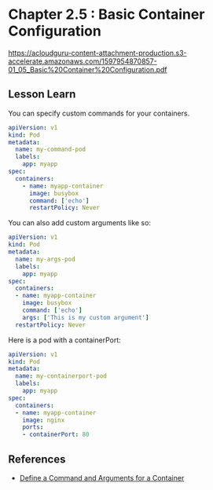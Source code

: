 # Chapter 2.5 : Basic Container Configuration

https://acloudguru-content-attachment-production.s3-accelerate.amazonaws.com/1597954870857-01_05_Basic%20Container%20Configuration.pdf

## Lesson Learn

You can specify custom commands for your containers.

```yml
apiVersion: v1
kind: Pod
metadata:
  name: my-command-pod
  labels:
    app: myapp
spec:
  containers:
    - name: myapp-container
      image: busybox
      command: ['echo']
      restartPolicy: Never
```

You can also add custom arguments like so:

```yml
apiVersion: v1
kind: Pod
metadata:
  name: my-args-pod
  labels:
    app: myapp
spec:
  containers:
  - name: myapp-container
    image: busybox
    command: ['echo']
    args: ['This is my custom argument']
  restartPolicy: Never
```

Here is a pod with a containerPort:

```yml
apiVersion: v1
kind: Pod
metadata:
  name: my-containerport-pod
  labels:
    app: myapp
spec:
  containers:
  - name: myapp-container
    image: nginx
    ports:
    - containerPort: 80
```

## References

- [Define a Command and Arguments for a Container](https://kubernetes.io/docs/tasks/inject-data-application/define-command-argument-container/)